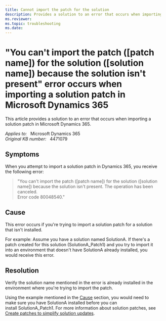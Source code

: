 ```yaml
---
title: Cannot import the patch for the solution
description: Provides a solution to an error that occurs when importing a solution patch in Microsoft Dynamics 365.
ms.reviewer: 
ms.topic: troubleshooting
ms.date: 
---
```

# "You can't import the patch ([patch name]) for the solution ([solution name]) because the solution isn't present" error occurs when importing a solution patch in Microsoft Dynamics 365

This article provides a solution to an error that occurs when importing a solution patch in Microsoft Dynamics 365.

_Applies to:_ &nbsp; Microsoft Dynamics 365  
_Original KB number:_ &nbsp; 4471079

## Symptoms

When you attempt to import a solution patch in Dynamics 365, you receive the following error:

> "You can't import the patch ([patch name]) for the solution ([solution name]) because the solution isn't present. The operation has been canceled.  
Error code 80048540."

## Cause

This error occurs if you're trying to import a solution patch for a solution that isn't installed.

For example: Assume you have a solution named SolutionA. If there's a patch created for this solution (SolutionA_Patch1) and you try to import it into an environment that doesn't have SolutionA already installed, you would receive this error.

## Resolution

Verify the solution name mentioned in the error is already installed in the environment where you're trying to import the patch.

Using the example mentioned in the [Cause](#cause) section, you would need to make sure you have SolutionA installed before you can install SolutionA_Patch1. For more information about solution patches, see [Create patches to simplify solution updates](/dynamics365/customerengagement/on-premises/developer/create-patches-simplify-solution-updates).
